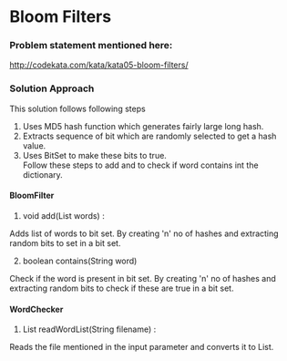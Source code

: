 # Bloom Filters

### Problem statement mentioned here:
http://codekata.com/kata/kata05-bloom-filters/


### Solution Approach

This solution follows following steps
  1. Uses MD5 hash function which generates fairly large long hash.
  2. Extracts sequence of bit which are randomly selected to get a hash value. 
  3. Uses BitSet to make these bits to true.  
Follow these steps to add and to check if word contains int the dictionary. 


#### BloomFilter 
  1. void add(List<String> words) : 

Adds list of words to bit set. By creating 'n' no of hashes and extracting random bits to set in a bit set.
  
  2. boolean contains(String word)

Check if the word is present in bit set. By creating 'n' no of hashes and extracting random bits to check if these are true in a bit set.

#### WordChecker
  1. List<String> readWordList(String filename) : 
  
Reads the file mentioned in the input parameter and converts it to List<String>.
